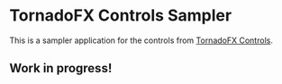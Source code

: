 # TornadoFX Controls Sampler

This is a sampler application for the controls from [TornadoFX Controls](https://github.com/edvin/tornadofx-controls).

## Work in progress!

